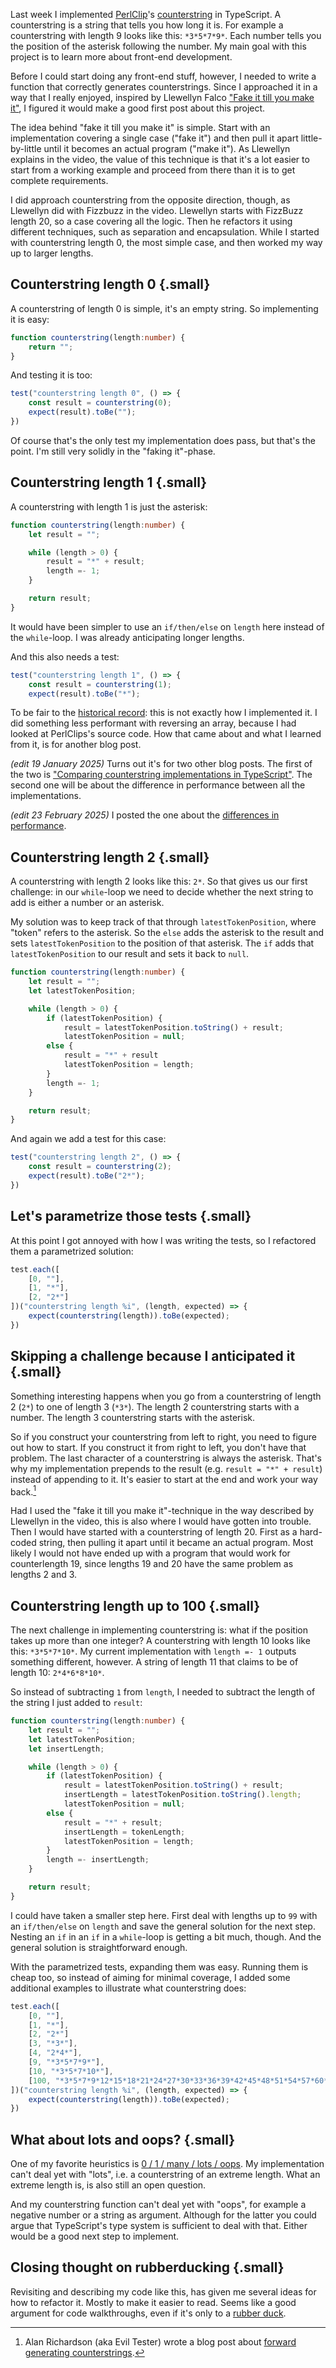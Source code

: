 <!--
.. title: Using "fake it till you make it" to implement counterstring
.. slug: using-fake-it-till-you-make-it-to-implement-counterstring
.. date: 2025-01-05
.. category: programming & test automation
.. tags: counterstring, programming, small steps
.. type: text
.. description: Programming by taking small simple steps
-->

Last week I implemented [PerlClip](https://www.satisfice.com/download/perlclip)'s [counterstring](https://www.satisfice.com/blog/archives/22) in TypeScript. A counterstring is a string that tells you how long it is. For example a counterstring with length 9 looks like this: `*3*5*7*9*`. Each number tells you the position of the asterisk following the number. My main goal with this project is to learn more about front-end development.

Before I could start doing any front-end stuff, however, I needed to write a function that correctly generates counterstrings. Since I approached it in a way that I really enjoyed, inspired by Llewellyn Falco ["Fake it till you make it"](https://youtu.be/O1h9ho2G85Q?t=155), I figured it would make a good first post about this project.

The idea behind "fake it till you make it" is simple. Start with an implementation covering a single case ("fake it") and then pull it apart little-by-little until it becomes an actual program ("make it"). As Llewellyn explains in the video, the value of this technique is that it's a lot easier to start from a working example and proceed from there than it is to get complete requirements.

I did approach counterstring from the opposite direction, though, as Llewellyn did with Fizzbuzz in the video. Llewellyn starts with FizzBuzz length 20, so a case covering all the logic. Then he refactors it using different techniques, such as separation and encapsulation. While I started with counterstring length 0, the most simple case, and then worked my way up to larger lengths.


<!-- TEASER_END -->


## Counterstring length 0 {.small}

A counterstring of length 0 is simple, it's an empty string. So implementing it is easy:

```TypeScript
function counterstring(length:number) {
    return "";
}
```

And testing it is too:
```TypeScript
test("counterstring length 0", () => {
    const result = counterstring(0);
    expect(result).toBe("");
})
```

Of course that's the only test my implementation does pass, but that's the point. I'm still very solidly in the "faking it"-phase.


## Counterstring length 1 {.small}

A counterstring with length 1 is just the asterisk:

```TypeScript
function counterstring(length:number) {
    let result = "";

    while (length > 0) {
    	result = "*" + result;
        length =- 1;
    }

    return result;
}
```

It would have been simpler to use an `if/then/else` on `length` here instead of the `while`-loop. I was already anticipating longer lengths.

And this also needs a test:

```TypeScript
test("counterstring length 1", () => {
    const result = counterstring(1);
    expect(result).toBe("*");
```

To be fair to the [historical record](https://github.com/j19sch/counterstring/commits/main/): this is not exactly how I implemented it. I did something less performant with reversing an array, because I had looked at PerlClips's source code. How that came about and what I learned from it, is for another blog post.

*(edit 19 January 2025)* Turns out it's for two other blog posts. The first of the two is ["Comparing counterstring implementations in TypeScript"](link://slug/comparing-counterstring-implementations-in-typescript). The second one will be about the difference in performance between all the implementations.

*(edit 23 February 2025)* I posted the one about the [differences in performance](link://slug/benchmarking-counterstring-implementations-in-typescript).


## Counterstring length 2 {.small}

A counterstring with length 2 looks like this: `2*`. So that gives us our first challenge: in our `while`-loop we need to decide whether the next string to add is either a number or an asterisk.

My solution was to keep track of that through `latestTokenPosition`, where "token" refers to the asterisk. So the `else` adds the asterisk to the result and sets `latestTokenPosition` to the position of that asterisk. The `if` adds that `latestTokenPosition` to our result and sets it back to `null`.

```TypeScript
function counterstring(length:number) {
    let result = "";
    let latestTokenPosition;

    while (length > 0) {
        if (latestTokenPosition) {
        	result = latestTokenPosition.toString() + result;
            latestTokenPosition = null;
        else {
        	result = "*" + result
        	latestTokenPosition = length;
        }
        length =- 1;
    }

    return result;
}
```

And again we add a test for this case:
```TypeScript
test("counterstring length 2", () => {
    const result = counterstring(2);
    expect(result).toBe("2*");
})
```

## Let's parametrize those tests {.small}
At this point I got annoyed with how I was writing the tests, so I refactored them a parametrized solution:

```TypeScript
test.each([
    [0, ""],
    [1, "*"],
    [2, "2*"]
])("counterstring length %i", (length, expected) => {
    expect(counterstring(length)).toBe(expected);
})
```

## Skipping a challenge because I anticipated it {.small}

Something interesting happens when you go from a counterstring of length 2 (`2*`) to one of length 3 (`*3*`). The length 2 counterstring starts with a number. The length 3 counterstring starts with the asterisk.

So if you construct your counterstring from left to right, you need to figure out how to start. If you construct it from right to left, you don't have that problem. The last character of a counterstring is always the asterisk. That's why my implementation prepends to the result (e.g. `result = "*" + result`) instead of appending to it. It's easier to start at the end and work your way back.[^1]

[^1]: Alan Richardson (aka Evil Tester) wrote a blog post about [forward generating counterstrings](https://www.eviltester.com/2018/05/counterstring-algorithms.html#predictive-forward-counterstrings).

Had I used the "fake it till you make it"-technique in the way described by Llewellyn in the video, this is also where I would have gotten into trouble. Then I would have started with a counterstring of length 20. First as a hard-coded string, then pulling it apart until it became an actual program. Most likely I would not have ended up with a program that would work for counterlength 19, since lengths 19 and 20 have the same problem as lengths 2 and 3.


## Counterstring length up to 100 {.small}

The next challenge in implementing counterstring is: what if the position takes up more than one integer? A counterstring with length 10 looks like this: `*3*5*7*10*`. My current implementation with `length =- 1` outputs something different, however. A string of length 11 that claims to be of length 10: `2*4*6*8*10*`.

So instead of subtracting `1` from `length`, I needed to subtract the length of the string I just added to `result`:

```TypeScript
function counterstring(length:number) {
    let result = "";
    let latestTokenPosition;
    let insertLength;

    while (length > 0) {
        if (latestTokenPosition) {
        	result = latestTokenPosition.toString() + result;
        	insertLength = latestTokenPosition.toString().length;
            latestTokenPosition = null;
        else {
        	result = "*" + result;
        	insertLength = tokenLength;
        	latestTokenPosition = length;
        }
        length =- insertLength;
    }

    return result;
}
```

I could have taken a smaller step here. First deal with lengths up to `99` with an `if/then/else` on `length` and save the general solution for the next step. Nesting an `if` in an `if` in a `while`-loop is getting a bit much, though. And the general solution is straightforward enough.

With the parametrized tests, expanding them was easy. Running them is cheap too, so instead of aiming for minimal coverage, I added some additional examples to illustrate what counterstring does:

```TypeScript
test.each([
    [0, ""],
    [1, "*"],
    [2, "2*"]
    [3, "*3*"],
    [4, "2*4*"],
    [9, "*3*5*7*9*"],
    [10, "*3*5*7*10*"],
    [100, "*3*5*7*9*12*15*18*21*24*27*30*33*36*39*42*45*48*51*54*57*60*63*66*69*72*75*78*81*84*87*90*93*96*100*"]
])("counterstring length %i", (length, expected) => {
    expect(counterstring(length)).toBe(expected);
})
```

## What about lots and oops? {.small}

One of my favorite heuristics is [0 / 1 / many / lots / oops](link://slug/my-five-favorite-testing-questions#zero-ony-many-lots-oops). My implementation can't deal yet with "lots", i.e. a counterstring of an extreme length. What an extreme length is, is also still an open question.

And my counterstring function can't deal yet with "oops", for example a negative number or a string as argument. Although for the latter you could argue that TypeScript's type system is sufficient to deal with that. Either would be a good next step to implement.


## Closing thought on rubberducking {.small}

Revisiting and describing my code like this, has given me several ideas for how to refactor it. Mostly to make it easier to read. Seems like a good argument for code walkthroughs, even if it's only to a [rubber duck](https://en.wikipedia.org/wiki/Rubber_duck_debugging).
